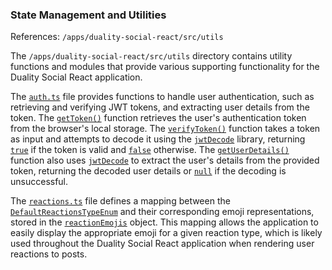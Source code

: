 ### State Management and Utilities
References: `/apps/duality-social-react/src/utils`

The `/apps/duality-social-react/src/utils` directory contains utility functions and modules that provide various supporting functionality for the Duality Social React application.

The [`auth.ts`](/apps/duality-social-react/src/utils/auth.ts#L0) file provides functions to handle user authentication, such as retrieving and verifying JWT tokens, and extracting user details from the token. The [`getToken()`](/apps/duality-social-react/src/utils/auth.ts#L3) function retrieves the user's authentication token from the browser's local storage. The [`verifyToken()`](/apps/duality-social-react/src/utils/auth.ts#L7) function takes a token as input and attempts to decode it using the [`jwtDecode`](/apps/duality-social-react/src/utils/auth.ts#L1) library, returning [`true`](/libs/duality-social-lib/src/lib/schemas/user.ts#L19) if the token is valid and [`false`](/apps/duality-social-react/project.json#L30) otherwise. The [`getUserDetails()`](/apps/duality-social-react/src/utils/auth.ts#L17) function also uses [`jwtDecode`](/apps/duality-social-react/src/utils/auth.ts#L1) to extract the user's details from the provided token, returning the decoded user details or [`null`](/apps/duality-social-node/src/cors.ts#L14) if the decoding is unsuccessful.

The [`reactions.ts`](/libs/duality-social-lib/src/lib/reactions.ts#L0) file defines a mapping between the [`DefaultReactionsTypeEnum`](/libs/duality-social-lib/src/lib/enumerations/defaultReactionsType.ts#L2) and their corresponding emoji representations, stored in the [`reactionEmojis`](/apps/duality-social-react/src/utils/reactions.ts#L3) object. This mapping allows the application to easily display the appropriate emoji for a given reaction type, which is likely used throughout the Duality Social React application when rendering user reactions to posts.